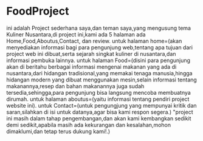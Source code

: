 # FoodProject
ini adalah Project sederhana saya,dan teman saya,yang mengusung tema Kuliner Nusantara,di project ini,kami ada 5 halaman
ada Home,Food,Aboutus,Contact, dan review. untuk halaman home=(akan menyediakan informasi bagi para pengunjung web,tentang apa tujuan dari project web ini dibuat,serta sejarah singkat kuliner di nusantara,dan informasi pembuka lainnya. untuk halaman Food=(disini para pengunjung akan di beritahu berbagai informasi mengenai makanan yang ada di nusantara,dari hidangan tradisional,yang memakai tenaga manusia,hingga hidangan modern yang dibuat menggunakan mesin,selain informasi tentang makanannya,resep dan bahan makanannya juga sudah tersedia,sehingga,para pengunjung bisa langsung mencoba membuatnya dirumah. untuk halaman aboutus=(yaitu informasi tentang pendiri project website ini). untuk Contact=(untuk pengungjung yang mempunyai kritik dan saran,silahkan di isi untuk datanya,agar bisa kami respon segera.) "project ini masih dalam tahap pengembangan,dan akan kami kembangkan sedikit demi sedikit,apabila masih ada kekurangan dan kesalahan,mohon dimaklumi,dan tetap terus dukung kami!.)

